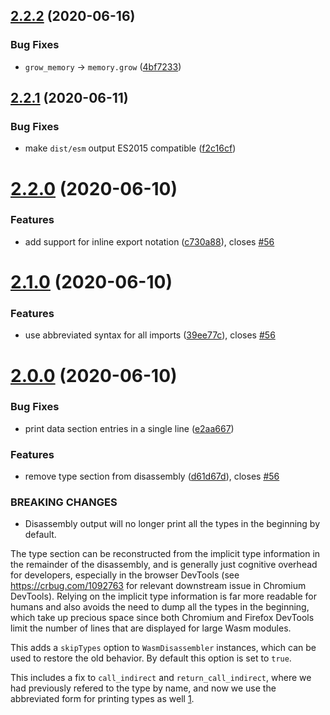 ## [2.2.2](https://github.com/wasdk/wasmparser/compare/v2.2.1...v2.2.2) (2020-06-16)


### Bug Fixes

* `grow_memory` -> `memory.grow` ([4bf7233](https://github.com/wasdk/wasmparser/commit/4bf7233ba7a50e77831a91a0bcac151b8fdd62e0))

## [2.2.1](https://github.com/wasdk/wasmparser/compare/v2.2.0...v2.2.1) (2020-06-11)


### Bug Fixes

* make `dist/esm` output ES2015 compatible ([f2c16cf](https://github.com/wasdk/wasmparser/commit/f2c16cff1db35fe2bb014e9ab2cafd472d068d82))

# [2.2.0](https://github.com/wasdk/wasmparser/compare/v2.1.0...v2.2.0) (2020-06-10)


### Features

* add support for inline export notation ([c730a88](https://github.com/wasdk/wasmparser/commit/c730a883e888182c155faaf71c4c3972887c9823)), closes [#56](https://github.com/wasdk/wasmparser/issues/56)

# [2.1.0](https://github.com/wasdk/wasmparser/compare/v2.0.0...v2.1.0) (2020-06-10)


### Features

* use abbreviated syntax for all imports ([39ee77c](https://github.com/wasdk/wasmparser/commit/39ee77ce42f579fc7e0e21c73d0eb9158cc20753)), closes [#56](https://github.com/wasdk/wasmparser/issues/56)

# [2.0.0](https://github.com/wasdk/wasmparser/compare/v1.0.0...v2.0.0) (2020-06-10)


### Bug Fixes

* print data section entries in a single line ([e2aa667](https://github.com/wasdk/wasmparser/commit/e2aa667a534f22cb62bdf348f91c01d26ca054a0))


### Features

* remove type section from disassembly ([d61d67d](https://github.com/wasdk/wasmparser/commit/d61d67d6ed0f51651e8bca292d5eb5f3a54626fa)), closes [#56](https://github.com/wasdk/wasmparser/issues/56)


### BREAKING CHANGES

* Disassembly output will no longer print all the
types in the beginning by default.

The type section can be reconstructed from the implicit type
information in the remainder of the disassembly, and is generally
just cognitive overhead for developers, especially in the browser
DevTools (see https://crbug.com/1092763 for relevant downstream
issue in Chromium DevTools). Relying on the implicit type information
is far more readable for humans and also avoids the need to dump all
the types in the beginning, which take up precious space since both
Chromium and Firefox DevTools limit the number of lines that are
displayed for large Wasm modules.

This adds a `skipTypes` option to `WasmDisassembler` instances, which
can be used to restore the old behavior. By default this option is set
to `true`.

This includes a fix to `call_indirect` and `return_call_indirect`,
where we had previously refered to the type by name, and now we
use the abbreviated form for printing types as well [1].

[1]: https://webassembly.github.io/spec/core/text/modules.html#abbreviations
